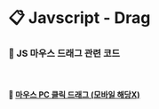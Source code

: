 # 📋 Javscript - Drag
### 🧷 JS 마우스 드래그 관련 코드
<br>

#### 📌 [마우스 PC 클릭 드래그 (모바일 해당X)](https://github.com/swon1/study/blob/main/JS/code-folder/js-mouse-pc-drag.md)










